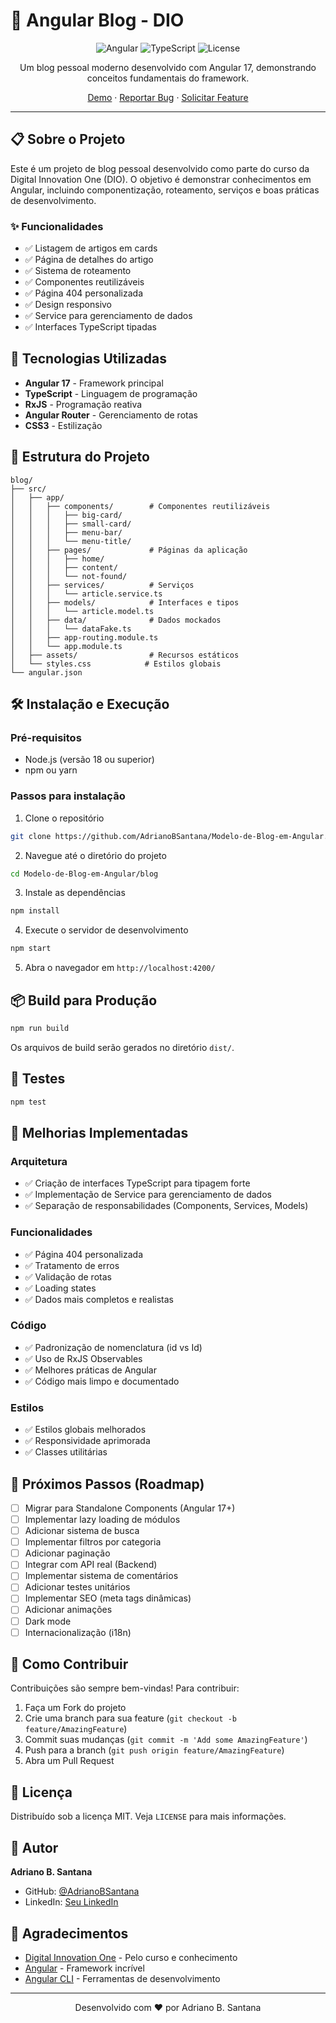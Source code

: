 # 📝 Angular Blog - DIO

<div align="center">

![Angular](https://img.shields.io/badge/Angular-17.0.0-DD0031?style=for-the-badge&logo=angular&logoColor=white)
![TypeScript](https://img.shields.io/badge/TypeScript-5.2.2-3178C6?style=for-the-badge&logo=typescript&logoColor=white)
![License](https://img.shields.io/badge/License-MIT-green?style=for-the-badge)

Um blog pessoal moderno desenvolvido com Angular 17, demonstrando conceitos fundamentais do framework.

[Demo](https://seu-blog.vercel.app) · [Reportar Bug](https://github.com/AdrianoBSantana/Modelo-de-Blog-em-Angular/issues) · [Solicitar Feature](https://github.com/AdrianoBSantana/Modelo-de-Blog-em-Angular/issues)

</div>

---

## 📋 Sobre o Projeto

Este é um projeto de blog pessoal desenvolvido como parte do curso da Digital Innovation One (DIO). O objetivo é demonstrar conhecimentos em Angular, incluindo componentização, roteamento, serviços e boas práticas de desenvolvimento.

### ✨ Funcionalidades

- ✅ Listagem de artigos em cards
- ✅ Página de detalhes do artigo
- ✅ Sistema de roteamento
- ✅ Componentes reutilizáveis
- ✅ Página 404 personalizada
- ✅ Design responsivo
- ✅ Service para gerenciamento de dados
- ✅ Interfaces TypeScript tipadas

## 🚀 Tecnologias Utilizadas

- **Angular 17** - Framework principal
- **TypeScript** - Linguagem de programação
- **RxJS** - Programação reativa
- **Angular Router** - Gerenciamento de rotas
- **CSS3** - Estilização

## 📁 Estrutura do Projeto

```
blog/
├── src/
│   ├── app/
│   │   ├── components/        # Componentes reutilizáveis
│   │   │   ├── big-card/
│   │   │   ├── small-card/
│   │   │   ├── menu-bar/
│   │   │   └── menu-title/
│   │   ├── pages/             # Páginas da aplicação
│   │   │   ├── home/
│   │   │   ├── content/
│   │   │   └── not-found/
│   │   ├── services/          # Serviços
│   │   │   └── article.service.ts
│   │   ├── models/            # Interfaces e tipos
│   │   │   └── article.model.ts
│   │   ├── data/              # Dados mockados
│   │   │   └── dataFake.ts
│   │   ├── app-routing.module.ts
│   │   └── app.module.ts
│   ├── assets/                # Recursos estáticos
│   └── styles.css            # Estilos globais
└── angular.json
```

## 🛠️ Instalação e Execução

### Pré-requisitos

- Node.js (versão 18 ou superior)
- npm ou yarn

### Passos para instalação

1. Clone o repositório
```bash
git clone https://github.com/AdrianoBSantana/Modelo-de-Blog-em-Angular.git
```

2. Navegue até o diretório do projeto
```bash
cd Modelo-de-Blog-em-Angular/blog
```

3. Instale as dependências
```bash
npm install
```

4. Execute o servidor de desenvolvimento
```bash
npm start
```

5. Abra o navegador em `http://localhost:4200/`

## 📦 Build para Produção

```bash
npm run build
```

Os arquivos de build serão gerados no diretório `dist/`.

## 🧪 Testes

```bash
npm test
```

## 🎨 Melhorias Implementadas

### Arquitetura
- ✅ Criação de interfaces TypeScript para tipagem forte
- ✅ Implementação de Service para gerenciamento de dados
- ✅ Separação de responsabilidades (Components, Services, Models)

### Funcionalidades
- ✅ Página 404 personalizada
- ✅ Tratamento de erros
- ✅ Validação de rotas
- ✅ Loading states
- ✅ Dados mais completos e realistas

### Código
- ✅ Padronização de nomenclatura (id vs Id)
- ✅ Uso de RxJS Observables
- ✅ Melhores práticas de Angular
- ✅ Código mais limpo e documentado

### Estilos
- ✅ Estilos globais melhorados
- ✅ Responsividade aprimorada
- ✅ Classes utilitárias

## 📝 Próximos Passos (Roadmap)

- [ ] Migrar para Standalone Components (Angular 17+)
- [ ] Implementar lazy loading de módulos
- [ ] Adicionar sistema de busca
- [ ] Implementar filtros por categoria
- [ ] Adicionar paginação
- [ ] Integrar com API real (Backend)
- [ ] Implementar sistema de comentários
- [ ] Adicionar testes unitários
- [ ] Implementar SEO (meta tags dinâmicas)
- [ ] Adicionar animações
- [ ] Dark mode
- [ ] Internacionalização (i18n)

## 🤝 Como Contribuir

Contribuições são sempre bem-vindas! Para contribuir:

1. Faça um Fork do projeto
2. Crie uma branch para sua feature (`git checkout -b feature/AmazingFeature`)
3. Commit suas mudanças (`git commit -m 'Add some AmazingFeature'`)
4. Push para a branch (`git push origin feature/AmazingFeature`)
5. Abra um Pull Request

## 📄 Licença

Distribuído sob a licença MIT. Veja `LICENSE` para mais informações.

## 👤 Autor

**Adriano B. Santana**

- GitHub: [@AdrianoBSantana](https://github.com/AdrianoBSantana)
- LinkedIn: [Seu LinkedIn](https://linkedin.com/in/seu-perfil)

## 🙏 Agradecimentos

- [Digital Innovation One](https://www.dio.me/) - Pelo curso e conhecimento
- [Angular](https://angular.io/) - Framework incrível
- [Angular CLI](https://angular.io/cli) - Ferramentas de desenvolvimento

---

<div align="center">
  Desenvolvido com ❤️ por Adriano B. Santana
</div>
